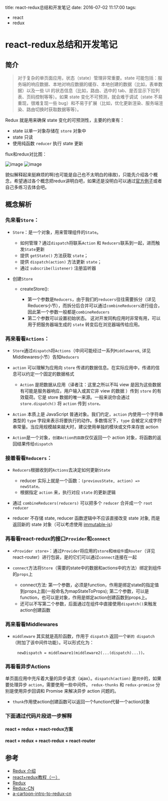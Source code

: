 title: react-redux总结和开发笔记
date: 2016-07-02 11:17:00
tags:
- react
- redux


# react-redux总结和开发笔记

## 简介

> 对于复杂的单页面应用，状态（state）管理非常重要。state 可能包括：服务端的响应数据、本地对响应数据的缓存、本地创建的数据（比如，表单数据）以及一些 UI 的状态信息（比如，路由、选中的 tab、是否显示下拉列表、页码控制等等）。如果 state 变化不可预测，就会难于调试（state 不易重现，很难复现一些 bug）和不易于扩展（比如，优化更新渲染、服务端渲染、路由切换时获取数据等等）。

Redux 就是用来确保 state 变化的可预测性，主要的约束有：

* state 以单一对象存储在 `store` 对象中
* state 只读
* 使用纯函数 `reducer` 执行 state 更新


flux和redux对比图：

![image](https://segmentfault.com/img/bVoR1E)
![image](https://segmentfault.com/img/bVoR1G)


貌似解释起来挺麻烦的啊(也可能是自己也不太明白的缘故)，只能先介绍各个概念，希望通过各个概念把redux讲明白吧，如果还是没明白可以通过[官方例子](http://redux.js.org/docs/introduction/Examples.html)或者自己多练习去体会吧。

## 概念解析

### 先来看`Store`：

* `Store`：是一个对象，用来管理组件的`State`。

	* 如何管理？通过`dispatch`将联系`Action` 和 `Reducers`联系到一起，进而触发`State`更新
	* 提供 `getState()` 方法获取 `state`；
	* 提供 `dispatch(action)` 方法更新 `state`；
	* 通过 `subscribe(listener)` 注册监听器
	
* 创建`Store`

	* createStore():
	
		* 第一个参数是`Reducers`，由于我们的`reducers`往往需要拆分（详见Reducers小节），而拆分后合并可以通过`combineReducers`进行组合，因此第一个参数一般都是`combineReducers`
		* 第二个参数可以设置初始状态。 这对开发同构应用时非常有用，可以用于把服务器端生成的 `state` 转变后在浏览器端传给应用。
		
### 再来看看`Actions`：

* `Store`通过`dispatch`将`Actions`（中间可能经过一系列`Middleware`s, 详见Middlewares小节）告知`Reducers`
* `action` 可以理解为应用向 `store` 传递的数据信息。在实际应用中，传递的信息可以约定一个固定的数据格式

	* `Action` 是把数据从应用（译者注：这里之所以不叫 view 是因为这些数据有可能是服务器响应，用户输入或其它非 view 的数据 ）传到 `store` 的有效载荷。它是 store 数据的唯一来源。一般来说你会通过 `store.dispatch()` 将 `action` 传到 `store。`

* `Action` 本质上是 JavaScript 普通对象。我们约定，`action` 内使用一个字符串类型的 `type` 字段来表示将要执行的动作。多数情况下，`type` 会被定义成字符串常量。当应用规模越来越大时，建议使用单独的模块或文件来存放 action
* `Action`是一个对象，`创建Action的函数`仅仅返回一个 action 对象，将函数的返回结果传给`dispatch`

### 接着看看`Reducers`：

* `Reducers`根据收到的`Actions`去决定如何更新`State`

	* reducer 实际上就是一个函数：`(previousState, action) => newState。`
	* 根据指定 `action` 来，执行对应 `state` 的更新逻辑
	
* 通过 `combineReducers(reducers)` 可以把多个 `reducer` 合并成一个 `root reducer`
* reducer 不存储 state, reducer 函数逻辑中不应该直接改变 state 对象, 而是返回新的 state 对象（可以考虑使用 [immutable-js](http://facebook.github.io/immutable-js/)）


### 再看看react-redux的接口`Provider`和`connect`

* `<Provider store>`：通过`Provider`将应用的`store`和`根组件`或`Router`（详见react-router）进行包装，是的它们可以通过`connect`连接在一起
* `connect`方法将`Store`（需要的state中的数据和actions中的方法）绑定到组件的`props`上

	* connect方法: 第一个参数，必须是function，作用是绑定state的指定值到props上面(一般命名为mapStateToProps); 第二个参数，可以是function，也可以是对象，作用是绑定action创建函数到props上。
	* 还可以不写第二个参数，后面通过在组件中直接使用`dispatch()`来触发action创建函数

### 再来看看Middlewares

* `middleware` 其实就是高阶函数，作用于 `dispatch` 返回一个`新的 dispatch`（附加了该中间件功能）。可以形式化为：

		newDispatch = middleware1(middleware2(...(dispatch)...))。

### 再看看异步Actions

单页面应用中充斥着大量的异步请求（ajax）。`dispatch(action)` 是`同步`的，如果要处理异步 `action`，需要使用一些中间件。 
`redux-thunks` 和 `redux-promise` 分别是使用异步回调和 Promise 来解决异步 action 问题的。

* `thunk`作用使action创建函数可以返回一个function代替一个action对象

	
### 下面通过代码片段进一步解释	

#### react + redux + react-redux方案


#### react + redux + react-redux + react-router


## 参考

* [Redux 介绍](https://segmentfault.com/a/1190000003503338)
* [react+redux教程（一）](http://www.cnblogs.com/lewis617/p/5145073.html)
* [Redux](http://redux.js.org/)
* [Redux-CN](http://cn.redux.js.org/)
* [a-cartoon-intro-to-redux-cn](https://github.com/zhuwei05/a-cartoon-intro-to-redux-cn/tree/gh-pages)
